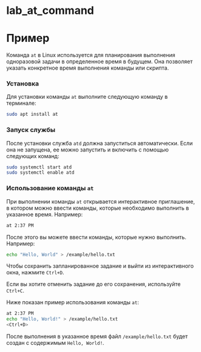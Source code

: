 # lab_at_command

# Пример

Команда `at` в Linux используется для планирования выполнения одноразовой задачи в определенное время в будущем. Она позволяет указать конкретное время выполнения команды или скрипта.

### Установка

Для установки команды `at` выполните следующую команду в терминале:

```bash
sudo apt install at
```

### Запуск службы

После установки служба `atd` должна запуститься автоматически. Если она не запущена, ее можно запустить и включить с помощью следующих команд:

```bash
sudo systemctl start atd
sudo systemctl enable atd
```

### Использование команды `at`

При выполнении команды `at` открывается интерактивное приглашение, в котором можно ввести команды, которые необходимо выполнить в указанное время. Например:

```bash
at 2:37 PM
```

После этого вы можете ввести команды, которые нужно выполнить. Например:

```bash
echo "Hello, World" > /example/hello.txt
```

Чтобы сохранить запланированное задание и выйти из интерактивного окна, нажмите `Ctrl+D`.

Если вы хотите отменить задание до его сохранения, используйте `Ctrl+C`.

Ниже показан пример использования команды `at`:

```bash
at 2:37 PM
echo "Hello, World!" > /example/hello.txt
<Ctrl+D>
```

После выполнения в указанное время файл `/example/hello.txt` будет создан с содержимым `Hello, World!`.

